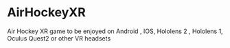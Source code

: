 # AirHockeyXR
Air Hockey XR game to be enjoyed on Android , IOS, Hololens 2 , Hololens 1, Oculus Quest2 or other VR headsets
